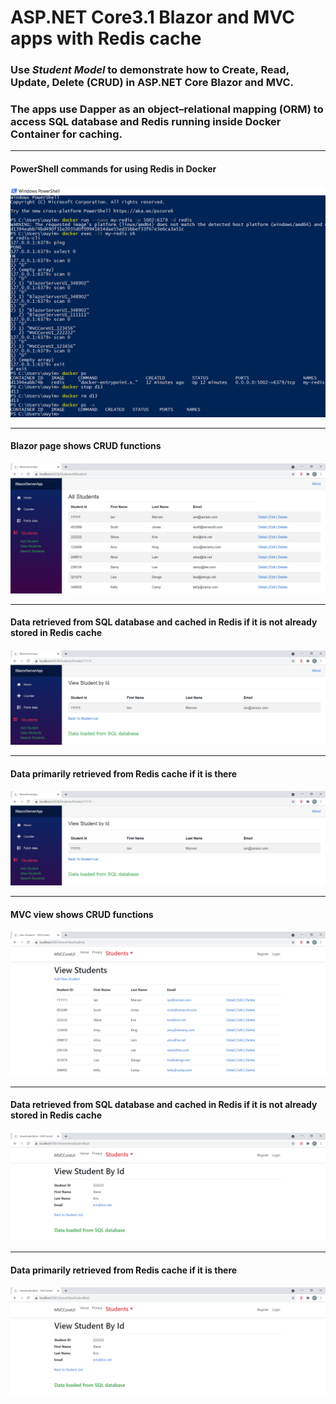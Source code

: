 # ASP.NET Core3.1 Blazor and MVC apps with Redis cache
<h3> Use <em>Student Model</em> to demonstrate how to Create, Read, Update, Delete (CRUD) in ASP.NET Core Blazor and MVC. </h3> 
<h3> The apps use Dapper as an object–relational mapping (ORM) to access SQL database and Redis running inside Docker Container for caching. </h3>

<hr/>
<h4>PowerShell commands for using Redis in Docker<h4/>
<img src="/Images/powershell.png" >
  

<hr/>
<h4>Blazor page shows CRUD functions<h4/>
<img src="/Images/blazor.png" >
  
  
<hr/>
<h4>Data retrieved from SQL database and cached in Redis if it is not already stored in Redis cache<h4/>
<img src="/Images/blazor_sql.png" >
  

<hr/>
<h4>Data primarily retrieved from Redis cache if it is there<h4/>
<img src="/Images/blazor_sql.png" >
  
  
<hr/>
<h4>MVC view shows CRUD functions<h4/>
<img src="/Images/mvc.png" >
  
  
<hr/>
<h4>Data retrieved from SQL database and cached in Redis if it is not already stored in Redis cache<h4/>
<img src="/Images/mvc_sql.png" >
  

<hr/>
<h4>Data primarily retrieved from Redis cache if it is there<h4/>
<img src="/Images/mvc_sql.png" >
